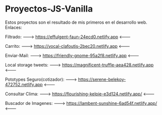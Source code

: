 # Proyectos-JS-Vanilla

Estos proyectos son el resultado de mis primeros en el desarrollo web.
Enlaces:

Filtrado: ---> https://effulgent-faun-24ecd0.netlify.app <---

Carrito: ---> https://vocal-clafoutis-2bec20.netlify.app <---

Enviar-Mail: ---> https://friendly-gnome-95a2f8.netlify.app <---

Local storage tweets: ---> https://magnificent-truffle-aea428.netlify.app <---

Pototypes Seguro(cotizador): ---> https://serene-belekoy-472752.netlify.app <---

Consultar Clima: ---> https://flourishing-kelpie-e3d124.netlify.app/ <---

Buscador de Imagenes: ---> https://lambent-sunshine-6ad54f.netlify.app/ <---
